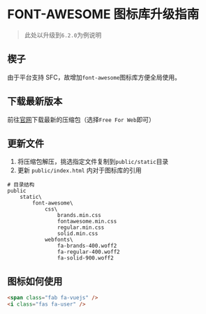 # FONT-AWESOME 图标库升级指南
> 此处以升级到`6.2.0`为例说明

## 楔子

由于平台支持 SFC，故增加`font-awesome`图标库方便全局使用。

## 下载最新版本

前往[官网](https://fontawesome.com/download)下载最新的压缩包（选择`Free For Web`即可）

## 更新文件

1. 将压缩包解压，挑选指定文件复制到`public/static`目录
2. 更新 `public/index.html` 内对于图标库的引用

```text
# 目录结构
public
    static\
        font-awesome\
            css\     
                brands.min.css            
                fontawesome.min.css       
                regular.min.css           
                solid.min.css                        
            webfonts\              
                fa-brands-400.woff2  
                fa-regular-400.woff2 
                fa-solid-900.woff2   
```

## 图标如何使用

```html
<span class="fab fa-vuejs" />
<i class="fas fa-user" />
```
